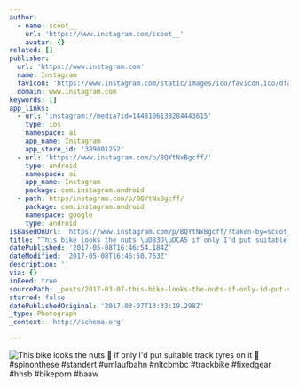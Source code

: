 ```yaml
---
author:
  - name: scoot__
    url: 'https://www.instagram.com/scoot__'
    avatar: {}
related: []
publisher:
  url: 'https://www.instagram.com'
  name: Instagram
  favicon: 'https://www.instagram.com/static/images/ico/favicon.ico/dfa85bb1fd63.ico'
  domain: www.instagram.com
keywords: []
app_links:
  - url: 'instagram://media?id=1448106138284443615'
    type: ios
    namespace: ai
    app_name: Instagram
    app_store_id: '389801252'
  - url: 'https://www.instagram.com/p/BQYtNxBgcff/'
    type: android
    namespace: ai
    app_name: Instagram
    package: com.instagram.android
  - path: https/instagram.com/p/BQYtNxBgcff/
    package: com.instagram.android
    namespace: google
    type: android
isBasedOnUrl: 'https://www.instagram.com/p/BQYtNxBgcff/?taken-by=scoot__'
title: "This bike looks the nuts \uD83D\uDCA5 if only I'd put suitable track tyres on it \uD83D\uDE48 #spinonthese #standert #umlaufbahn #nltcbmbc #trackbike #fixedgear #hhsb #bikeporn #baaw"
datePublished: '2017-05-08T16:46:54.184Z'
dateModified: '2017-05-08T16:46:50.763Z'
description: ''
via: {}
inFeed: true
sourcePath: _posts/2017-03-07-this-bike-looks-the-nuts-if-only-id-put-suitable-track-t.md
starred: false
datePublishedOriginal: '2017-03-07T13:33:19.298Z'
_type: Photograph
_context: 'http://schema.org'

---
```

![This bike looks the nuts  if only I'd put suitable track tyres on it  #spinonthese #standert #umlaufbahn #nltcbmbc #trackbike #fixedgear #hhsb #bikeporn #baaw](https://scontent.cdninstagram.com/t51.2885-15/s640x640/sh0.08/e35/16465213_187335698417452_1716221184330170368_n.jpg)